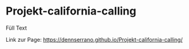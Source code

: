 # Projekt-california-calling

Füll Text


Link zur Page:
https://dennserrano.github.io/Projekt-california-calling/
